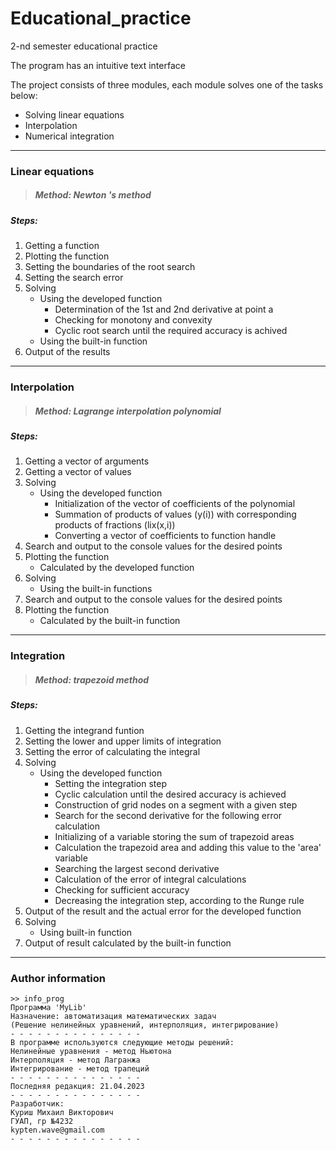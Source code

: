 # Educational_practice

2-nd semester educational practice

The program has an intuitive text interface

The project consists of three modules, each module solves one of the tasks below:

- Solving linear equations
- Interpolation
- Numerical integration

---

### Linear equations

> ##### **Method:** Newton 's method

##### Steps:

1. Getting a function
2. Plotting the function
3. Setting the boundaries of the root search
4. Setting the search error
5. Solving
	- Using the developed function
		* Determination of the 1st and 2nd derivative at point a
		* Checking for monotony and convexity
		* Cyclic root search until the required accuracy is achived
	- Using the built-in function
6. Output of the results

---

### Interpolation

> ##### **Method:** Lagrange interpolation polynomial

##### Steps:

1. Getting a vector of arguments
2. Getting a vector of values
3. Solving
	- Using the developed function
		* Initialization of the vector of coefficients of the polynomial
		* Summation of products of values (y(i)) with corresponding products of fractions (lix(x,i))
		* Converting a vector of coefficients to function handle
4. Search and output to the console values for the desired points
5. Plotting the function
	- Calculated by the developed function
6. Solving
	- Using the built-in functions
7. Search and output to the console values for the desired points
8. Plotting the function
	- Calculated by the built-in function

---

### Integration

> ##### **Method:** trapezoid method

##### Steps:

1. Getting the integrand funtion
2. Setting the lower and upper limits of integration
3. Setting the error of calculating the integral
4. Solving
	- Using the developed function
		* Setting the integration step
		* Cyclic calculation until the desired accuracy is achieved
		* Construction of grid nodes on a segment with a given step
		* Search for the second derivative for the following error calculation
		* Initializing of a variable storing the sum of trapezoid  areas
		* Calculation the trapezoid area and adding this value to the 'area' variable
		* Searching the largest second derivative
		* Calculation of the error of integral calculations
		* Checking for sufficient accuracy
		* Decreasing the integration step, according to the Runge rule
5. Output of the result and the actual error for the developed function
6. Solving
	- Using built-in function
7. Output of result calculated by the built-in function

---

### Author information

```
>> info_prog
Программа 'MyLib'
Назначение: автоматизация математических задач
(Решение нелинейных уравнений, интерполяция, интегрирование)
- - - - - - - - - - - - - - -
В программе используются следующие методы решений:
Нелинейные уравнения - метод Ньютона
Интерполяция - метод Лагранжа
Интегрирование - метод трапеций
- - - - - - - - - - - - - - -
Последняя редакция: 21.04.2023
- - - - - - - - - - - - - - -
Разработчик:
Куриш Михаил Викторович
ГУАП, гр №4232
kypten.wave@gmail.com
- - - - - - - - - - - - - - -
```